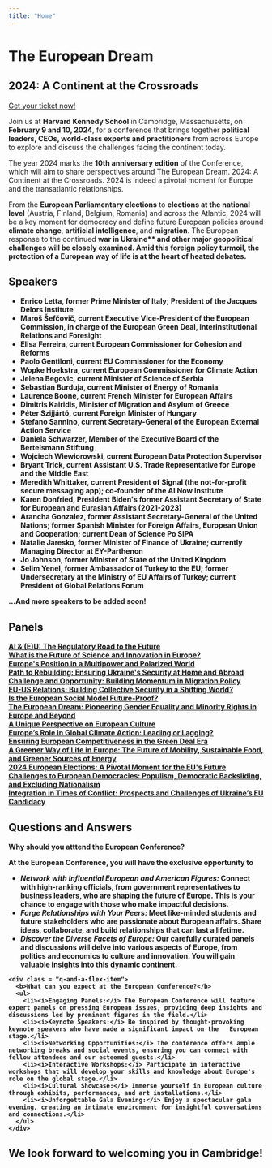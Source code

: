 ```yaml
---
title: "Home"
---
```


<div class="homepage-conference-title">
  <h1>The European Dream</h1>
  <h2>2024: A Continent at the Crossroads</h2>
  <div>
    <a id='tickets-btn' class="pure-button pure-button-primary"         href="https://secure.touchnet.net/C20832_ustores/web/store_main.jsp?STOREID=18&SINGLESTORE=true">Get your ticket now!</a>
  </div>
</div>

<div class="homepage-blurb">
  </p>Join us at <b>Harvard Kennedy School</b> in Cambridge, Massachusetts, on <b>February 9 and 10, 2024</b>, for a conference that brings together <b>political leaders, CEOs, world-class experts and practitioners</b> from across Europe to explore and discuss the challenges facing the continent today.</p>
  </p>The year 2024 marks the <b>10th anniversary edition</b> of the Conference, which will aim to share perspectives around The European Dream. 2024: A Continent at the Crossroads. 2024 is indeed a pivotal moment for Europe and the transatlantic relationships.</p>
  </p>From the <b>European Parliamentary elections</b> to <b>elections at the national level</b> (Austria, Finland, Belgium, Romania) and across the Atlantic, 2024 will be a key moment for democracy and define future European policies around <b>climate change</b>, <b>artificial intelligence</b>, and <b>migration</b>. The European response to the continued <b>war in Ukraine** and other major geopolitical challenges will be closely examined. Amid this foreign policy turmoil, the protection of a <b>European way of life</b> is at the heart of heated debates.</p>
</div>

<div class="homepage-speakers-list">
  <h2 class="speakers-list">Speakers</h2>
  <ul>
  <li><b>Enrico Letta</b>, former Prime Minister of Italy; President of the Jacques Delors Institute</li>
  <li><b>Maroš Šefčovič</b>, current Executive Vice-President of the European Commission, in charge of the European Green Deal, Interinstitutional Relations and Foresight</li>
  <li><b>Elisa Ferreira</b>, current European Commissioner for Cohesion and Reforms</li>
  <li><b>Paolo Gentiloni</b>, current EU Commissioner for the Economy</li>
  <li><b>Wopke Hoekstra</b>, current European Commissioner for Climate Action</li>   
  <li><b>Jelena Begovic</b>, current Minister of Science of Serbia</li>
  <li><b>Sebastian Burduja</b>, current Minister of Energy of Romania</li>
  <li><b>Laurence Boone</b>, current French Minister for European Affairs</li>
  <li><b>Dimitris Kairidis</b>, Minister of Migration and Asylum of Greece</li>
  <li><b>Péter Szijjártó</b>, current Foreign Minister of Hungary</li>
  <li><b>Stefano Sannino</b>, current Secretary-General of the European External Action Service</li>
  <li><b>Daniela Schwarzer</b>, Member of the Executive Board of the Bertelsmann Stiftung</li>
  <li><b>Wojciech Wiewiorowski</b>, current European Data Protection Supervisor</li>
  <li><b>Bryant Trick</b>, current Assistant U.S. Trade Representative for Europe and the Middle East</li>
  <li><b>Meredith Whittaker</b>, current President of Signal (the not-for-profit secure messaging app); co-founder of the AI Now Institute</li>
  <li><b>Karen Donfried</b>, President Biden's former Assistant Secretary of State for European and Eurasian Affairs (2021-2023)</li>
  <li><b>Arancha Gonzalez</b>, former Assistant Secretary-General of the United Nations; former Spanish Minister for Foreign Affairs, European Union and Cooperation; current Dean of Science Po SIPA</li>
  <li><b>Natalie Jaresko</b>, former Minister of Finance of Ukraine; currently Managing Director at EY-Parthenon</li>
  <li><b>Jo Johnson</b>, former Minister of State of the United Kingdom</li>
  <li><b>Selim Yenel</b>, former Ambassador of Turkey to the EU; former Undersecretary at the Ministry of EU Affairs of Turkey; current President of Global Relations Forum</li>
  </ul>
  
  ...And more speakers to be added soon!
</div>

<div class="homepage-panel-grid">
  <h2>Panels</h2>
  <div class = "panel-grid">
    <div class = "panel-grid-item"><a href="/speakers/#speaker-title-a"><b>AI & (E)U:</b> The Regulatory Road to the Future</a></div>
    <div class = "panel-grid-item"><a href="/speakers/#speaker-title-b">What is the Future of <b>Science and Innovation</b> in Europe?</a></div>
    <div class = "panel-grid-item"><a href="/speakers/#speaker-title-c"><b>Europe's Position</b> in a Multipower and Polarized World</a></div>
    <div class = "panel-grid-item"><a href="/speakers/#speaker-title-d"><b>Path to Rebuilding:</b> Ensuring Ukraine's Security at Home and Abroad</a></div>
    <div class = "panel-grid-item"><a href="/speakers/#speaker-title-e"><b>Challenge and Opportunity:</b> Building Momentum in Migration Policy</a></div>
    <div class = "panel-grid-item"><a href="/speakers/#speaker-title-f"><b>EU-US Relations:</b> Building Collective Security in a Shifting World?</a></div>
    <div class = "panel-grid-item"><a href="/speakers/#speaker-title-g">Is the <b>European Social Model</b> Future-Proof?</a></div>
    <div class = "panel-grid-item"><a href="/speakers/#speaker-title-h"><b>The European Dream:</b> Pioneering Gender Equality and Minority Rights in Europe and Beyond</a></div>
    <div class = "panel-grid-item"><a href="/speakers/#speaker-title-i">A Unique Perspective on <b>European Culture</b></a></div>
    <div class = "panel-grid-item"><a href="/speakers/#speaker-title-j"><b>Europe’s Role in Global Climate Action:</b> Leading or Lagging?</a></div>
    <div class = "panel-grid-item"><a href="/speakers/#speaker-title-k"><b>Ensuring European Competitiveness</b> in the Green Deal Era</a></div>
    <div class = "panel-grid-item"><a href="/speakers/#speaker-title-l"><b>A Greener Way of Life in Europe:</b> The Future of Mobility, Sustainable Food, and Greener Sources of Energy</a></div>
    <div class = "panel-grid-item"><a href="/speakers/#speaker-title-m"><b>2024 European Elections:</b> A Pivotal Moment for the EU's Future</a></div>
    <div class = "panel-grid-item"><a href="/speakers/#speaker-title-n"><b>Challenges to European Democracies:</b> Populism, Democratic Backsliding, and Excluding Nationalism</a></div>
    <div class = "panel-grid-item"><a href="/speakers/#speaker-title-o"><b>Integration in Times of Conflict:</b> Prospects and Challenges of Ukraine’s EU Candidacy</a></div>
  </div>
</div>

<div class="homepage-q-and-a">
  <h2>Questions and Answers</h2>
  <div class = "q-and-a-flex">
    <div class = "q-and-a-flex-item">
      <b>Why should you atttend the European Conference?</b>
      <p>At the European Conference, you will have the exclusive opportunity to</p>
      <ul>
        <li><i>Network with Influential European and American Figures:</i> Connect with high-ranking officials, from government representatives to business leaders, who are shaping the future of Europe. This is your chance to engage with those who make impactful decisions.</li>
        <li><i>Forge Relationships with Your Peers:</i> Meet like-minded students and future stakeholders who are passionate about European affairs. Share ideas, collaborate, and build relationships that can last a lifetime.</li>
        <li><i>Discover the Diverse Facets of Europe:</i> Our carefully curated panels and discussions will delve into various aspects of Europe, from politics and economics to culture and innovation. You will gain valuable insights into this dynamic continent.</li>
      </ul>
    </div>
  
    <div class = "q-and-a-flex-item">
      <b>What can you expect at the European Conference?</b>
      <ul>
        <li><i>Engaging Panels:</i> The European Conference will feature expert panels on pressing European issues, providing deep insights and discussions led by prominent figures in the field.</li>
        <li><i>Keynote Speakers:</i> Be inspired by thought-provoking keynote speakers who have made a significant impact on the   European stage.</li>
        <li><i>Networking Opportunities:</i> The conference offers ample networking breaks and social events, ensuring you can connect with fellow attendees and our esteemed guests.</li>
        <li><i>Interactive Workshops:</i> Participate in interactive workshops that will develop your skills and knowledge about Europe's role on the global stage.</li>
        <li><i>Cultural Showcase:</i> Immerse yourself in European culture through exhibits, performances, and art installations.</li>
        <li><i>Unforgettable Gala Evening:</i> Enjoy a spectacular gala evening, creating an intimate environment for insightful conversations and connections.</li>
      </ul>
    </div>
  </div>
</div>

## We look forward to welcoming you in Cambridge!
